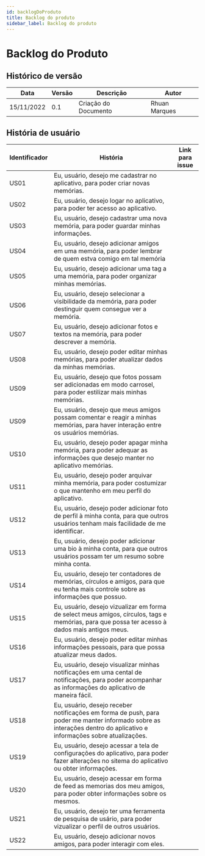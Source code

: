 ```yaml
---
id: backlogDoProduto
title: Backlog do produto
sidebar_label: Backlog do produto
---
```


# Backlog do Produto

## Histórico de versão

| Data | Versão | Descrição | Autor |
|--------|-----------|---------------|---------|
| 15/11/2022 | 0.1 | Criação do Documento | Rhuan Marques |


## História de usuário

| Identificador | História | Link para issue |
|----|----|----|
| US01 | Eu, usuário, desejo me cadastrar no aplicativo, para poder criar novas memórias. |  |
| US02 | Eu, usuário, desejo logar no aplicativo, para poder ter acesso ao aplicativo. |  |
| US03 | Eu, usuário, desejo cadastrar uma nova memória, para poder guardar minhas informações. |  |
| US04 | Eu, usuário, desejo adicionar amigos em uma memória, para poder lembrar de quem estva comigo em tal memória |  |
| US05 | Eu, usuário, desejo adicionar uma tag a uma memória, para poder organizar minhas memórias. |  |
| US06 | Eu, usuário, desejo selecionar a visibilidade da memória, para poder destinguir quem consegue ver a memória. |  |
| US07 | Eu, usuário, desejo adicionar fotos e textos na memória, para poder descrever a memória. |  |
| US08 | Eu, usuário, desejo poder editar minhas memórias, para poder atualizar dados da minhas memórias. |  |
| US09 | Eu, usuário, desejo que fotos possam ser adicionadas em modo carrosel, para poder estilizar mais minhas memórias. |  |
| US09 | Eu, usuário, desejo que meus amigos possam comentar e reagir a minhas memórias, para haver interação entre os usuários memórias. |  |
| US10 | Eu, usuário, desejo poder apagar minha memória, para poder adequar as informações que desejo manter no aplicativo memórias. |  |
| US11 | Eu, usuário, desejo poder arquivar minha memória, para poder costumizar o que mantenho em meu perfil do aplicativo.|  |
| US12 | Eu, usuário, desejo poder adicionar foto de perfil à minha conta, para que outros usuários tenham mais facilidade de me identificar.|  |
| US13 | Eu, usuário, desejo poder adicionar uma bio à minha conta, para que outros usuários possam ter um resumo sobre minha conta.|  |
| US14 | Eu, usuário, desejo ter contadores de memórias, círculos e amigos, para que eu tenha mais controle sobre as informações que possuo.|  |
| US15 | Eu, usuário, desejo vizualizar em forma de select meus amigos, círculos, tags e memórias, para que possa ter acesso à dados mais antigos meus.|  |
| US16 | Eu, usuário, desejo poder editar minhas informações pessoais, para que possa atualizar meus dados.|  |
| US17 | Eu, usuário, desejo visualizar minhas notificações em uma cental de notificações, para poder acompanhar as informações do aplicativo de maneira fácil.|  |
| US18 | Eu, usuário, desejo receber notificações em forma de push, para poder me manter informado sobre as interações dentro do aplicativo e informações sobre atualizações.|  |
| US19 | Eu, usuário, desejo acessar a tela de configurações do aplicativo, para poder fazer alterações no sitema do aplicativo ou obter informações.|  |
| US20 | Eu, usuário, desejo acessar em forma de feed as memorias dos meu amigos, para poder obter informações sobre os mesmos.|  |
| US21 | Eu, usuário, desejo ter uma ferramenta de pesquisa de usário, para poder vizualizar o perfil de outros usuários.|  |
| US22 | Eu, usuário, desejo adicionar novos amigos, para poder interagir com eles.|  |